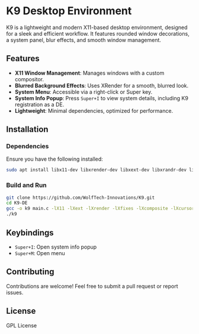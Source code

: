 # K9 Desktop Environment

K9 is a lightweight and modern X11-based desktop environment, designed for a sleek and efficient workflow. It features rounded window decorations, a system panel, blur effects, and smooth window management.

## Features
- **X11 Window Management**: Manages windows with a custom compositor.
- **Blurred Background Effects**: Uses XRender for a smooth, blurred look.
- **System Menu**: Accessible via a right-click or Super key.
- **System Info Popup**: Press `Super+I` to view system details, including K9 registration as a DE.
- **Lightweight**: Minimal dependencies, optimized for performance.

## Installation
### Dependencies
Ensure you have the following installed:
```sh
sudo apt install libx11-dev libxrender-dev libxext-dev libxrandr-dev libxft-dev libxcomposite-dev
```

### Build and Run
```sh
git clone https://github.com/WolfTech-Innovations/K9.git
cd K9-DE
gcc -o k9 main.c -lX11 -lXext -lXrender -lXfixes -lXcomposite -lXcursor -lXft -lm
./k9
```

## Keybindings
- `Super+I`: Open system info popup
- `Super+M`: Open menu

## Contributing
Contributions are welcome! Feel free to submit a pull request or report issues.

## License
GPL License

